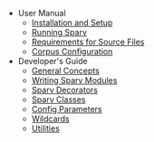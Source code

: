 - User Manual
    - [Installation and Setup](user-manual/installation-and-setup.md)
    - [Running Sparv](user-manual/running-sparv.md)
    - [Requirements for Source Files](user-manual/requirements-for-source-files.md)
    - [Corpus Configuration](user-manual/corpus-configuration.md)
- Developer's Guide
    - [General Concepts](developers-guide/general-concepts.md)
    - [Writing Sparv Modules](developers-guide/writing-sparv-modules.md)
    - [Sparv Decorators](developers-guide/sparv-decorators.md)
    - [Sparv Classes](developers-guide/sparv-classes.md)
    - [Config Parameters](developers-guide/config-parameters.md)
    - [Wildcards](developers-guide/wildcards.md)
    - [Utilities](developers-guide/utilities.md)
